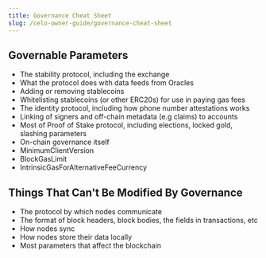 ```yaml
---
title: Governance Cheat Sheet
slug: /celo-owner-guide/governance-cheat-sheet
---
```


## Governable Parameters 

* The stability protocol, including the exchange
* What the protocol does with data feeds from Oracles
* Adding or removing stablecoins
* Whitelisting stablecoins (or other ERC20s) for use in paying gas fees 
* The identity protocol, including how phone number attestations works
* Linking of signers and off-chain metadata (e.g claims) to accounts 
* Most of Proof of Stake protocol, including elections, locked gold, slashing parameters
* On-chain governance itself 
* MinimumClientVersion
* BlockGasLimit
* IntrinsicGasForAlternativeFeeCurrency

## Things That Can't Be Modified By Governance

* The protocol by which nodes communicate 
* The format of block headers, block bodies, the fields in transactions, etc
* How nodes sync
* How nodes store their data locally
* Most parameters that affect the blockchain
